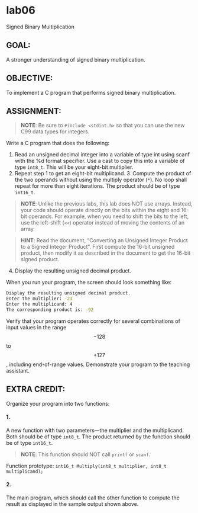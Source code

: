 # lab06
Signed Binary Multiplication

## GOAL:
A stronger understanding of signed binary multiplication.


## OBJECTIVE:
To implement a C program that performs signed binary multiplication.


## ASSIGNMENT:
> **NOTE**: Be sure to `#include <stdint.h>` so that you can use the new C99 data types for integers.

Write a C program that does the following:
1. Read an unsigned decimal integer into a variable of type int using scanf with the %d format specifier. Use a cast to copy this into a variable of type `int8_t`. This will be your eight-bit multiplier.
2. Repeat step 1 to get an eight-bit multiplicand.
3 .Compute the product of the two operands without using the multiply operator (`*`). No loop shall repeat for more than eight iterations. The product should be of type `int16_t`.
> **NOTE**: Unlike the previous labs, this lab does NOT use arrays. Instead, your code should operate directly on the bits within the eight and 16-bit operands. For example, when you need to shift the bits to the left, use the left-shift (`<<`) operator instead of moving the contents of an array.

> **HINT**: Read the document, “Converting an Unsigned Integer Product to a Signed Integer Product”. First compute the 16-bit unsigned product, then modify it as described in the document to get the 16-bit signed product.
4. Display the resulting unsigned decimal product.

When you run your program, the screen should look something like:
```sh
Display the resulting unsigned decimal product.
Enter the multiplier: -23
Enter the multiplicand: 4
The corresponding product is: -92
```
Verify that your program operates correctly for several combinations of input values in the range $$-128$$ to $$+127$$, including end-of-range values. Demonstrate your program to the teaching assistant.


## EXTRA CREDIT:
Organize your program into two functions:
#### 1.
A new function with two parameters—the multiplier and the multiplicand. Both should be of type `int8_t`. The product returned by the function should be of type `int16_t`.
> **NOTE**: This function should NOT call `printf` or `scanf`.

Function prototype: `int16_t Multiply(int8_t multiplier, int8_t multiplicand);`

#### 2.
The main program, which should call the other function to compute the result as displayed in the sample output shown above.
